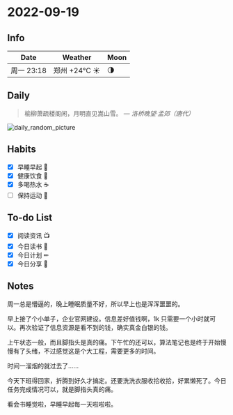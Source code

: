 # 2022-09-19

## Info

| Date           | Weather      | Moon |
| -------------- | ------------ | ---- |
| 周一 23:18 | 郑州 +24°C ☀️   | 🌗 |

## Daily

> 榆柳萧疏楼阁闲，月明直见嵩山雪。
> — *洛桥晚望·孟郊（唐代）*

![daily_random_picture](https://images.unsplash.com/photo-1615529328331-f8917597711f?crop=entropy&cs=tinysrgb&fit=crop&fm=jpg&h=1080&ixid=MnwxfDB8MXxyYW5kb218MHx8bW91bnRhaW4sd2F0ZXIsbGFuZHNjYXBlLGdhbGF4eSxjaXR5fHx8fHx8MTY2MzYwMDcwMQ&ixlib=rb-1.2.1&q=80&utm_campaign=api-credit&utm_medium=referral&utm_source=unsplash_source&w=1920)

## Habits

- [x] 早睡早起 🌃
- [x] 健康饮食 🥗
- [x] 多喝热水 ☕️
- [ ] 保持运动 💪

## To-do List

- [x] 阅读资讯 📺
- [x] 今日读书 📖
- [x] 今日计划 ✏
- [x] 今日分享 📌

## Notes

周一总是懵逼的，晚上睡眠质量不好，所以早上也是浑浑噩噩的。

早上接了个小单子，企业官网建设。信息差好值钱啊，1k 只需要一个小时就可以。再次验证了信息资源是看不到的钱，确实真金白银的钱。

上午状态一般，而且脚指头是真的痛。下午忙的还可以，算法笔记也是终于开始慢慢有了头绪，不过感觉这是个大工程，需要更多的时间。

时间一溜烟的就过去了……

今天下班得回家，折腾到好久才搞定。还要洗洗衣服收拾收拾，好累懒死了。今日任务完成情况可以，就是脚指头真的痛。

看会书睡觉啦，早睡早起每一天啦啦啦。
